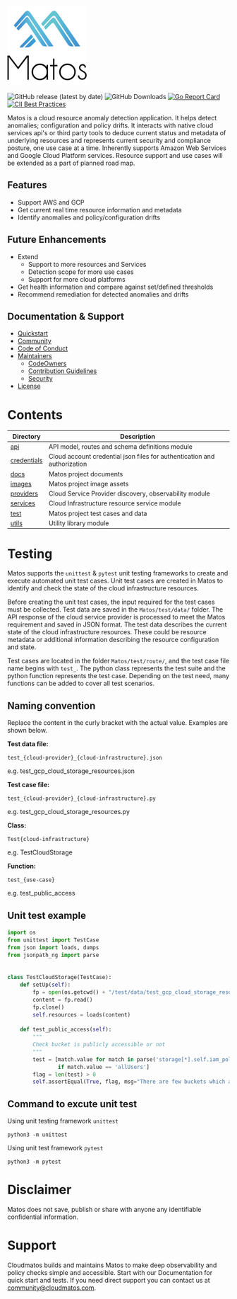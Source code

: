 ![Matos Logo](./images/matos-logo.png)

![GitHub release (latest by date)](https://img.shields.io/github/v/release/matos/matos)
![GitHub Downloads](https://img.shields.io/github/downloads/matos/matos/total?logo=github&logoColor=white)
[![Go Report Card](https://goreportcard.com/badge/github.com/matos/matos)](https://goreportcard.com/report/github.com/matos/matos)
[![CII Best Practices](https://bestpractices.coreinfrastructure.org/projects/3588/badge)](https://bestpractices.coreinfrastructure.org/projects/3588)

Matos is a cloud resource anomaly detection application. It helps detect anomalies; configuration and policy drifts. It interacts with native cloud services api's or third party tools to deduce current status and metadata of underlying resources and represents current security and compliance posture, one use case at a time. Inherently supports Amazon Web Services and Google Cloud Platform services. Resource support and use cases will be extended as a part of planned road map.

## Features

- Support AWS and GCP
- Get current real time resource information and metadata
- Identify anomalies and policy/configuration drifts

## Future Enhancements

- Extend
  - Support to more resources and Services
  - Detection scope for more use cases
  - Support for more cloud platforms
- Get health information and compare against set/defined thresholds
- Recommend remediation for detected anomalies and drifts

## Documentation & Support

- [Quickstart](./docs/QUICKSTART.md)
- [Community](./docs/COMMUNITY.md)
- [Code of Conduct](./docs/CODE_OF_CONDUCT.md)
- [Maintainers](./docs/MAINTAINERS.md)
  - [CodeOwners](./docs/CODEOWNERS.md)
  - [Contribution Guidelines](./docs/CONTRIBUTION_GUIDELINES.md)
  - [Security](./docs/SECURITY.md)
- [License](./docs/LICENSE.md)

# Contents

Directory|Description
-|-
[api](api) | API model, routes and schema definitions module
[credentials](credentials)| Cloud account credential json files for authentication and authorization
[docs](docs) | Matos project documents
[images](images) | Matos project image assets
[providers](providers) | Cloud Service Provider discovery, observability module
[services](services) | Cloud Infrastructure resource service module
[test](test) | Matos project test cases and data 
[utils](utils) | Utility library module

# Testing	

Matos supports the `unittest` & `pytest` unit testing frameworks to create and execute automated unit test cases. Unit test cases are created in Matos to identify and check the state of the cloud infrastructure resources. 

Before creating the unit test cases, the input required for the test cases must be collected. Test data are saved in the `Matos/test/data/` folder.
The API response of the cloud service provider is processed to meet the Matos requirement and saved in JSON format. The test data describes the current state of the cloud infrastructure resources.
These could be resource metadata or additional information describing the resource configuration and state.

Test cases are located in the folder `Matos/test/route/`, and the test case file name begins with `test_`. The python class represents the test suite and the python function represents the test case.  Depending on the test need, many functions can be added to cover all test scenarios.

## Naming convention

Replace the content in the curly bracket with the actual value. Examples are shown below.

**Test data file:**

    test_{cloud-provider}_{cloud-infrastructure}.json
e.g. test_gcp_cloud_storage_resources.json


**Test case file:**

    test_{cloud-provider}_{cloud-infrastructure}.py
e.g. test_gcp_cloud_storage_resources.py

**Class:**

    Test{cloud-infrastructure}
e.g. TestCloudStorage

**Function:**

    test_{use-case}
e.g. test_public_access


## Unit test example

```python
import os
from unittest import TestCase
from json import loads, dumps
from jsonpath_ng import parse


class TestCloudStorage(TestCase):
    def setUp(self):
        fp = open(os.getcwd() + "/test/data/test_gcp_cloud_storage_resources.json", "r")
        content = fp.read()
        fp.close()
        self.resources = loads(content)

    def test_public_access(self):
        """
        Check bucket is publicly accessible or not
        """
        test = [match.value for match in parse('storage[*].self.iam_policy.bindings[*].members[*]').find(self.resources)
                if match.value == 'allUsers']
        flag = len(test) > 0
        self.assertEqual(True, flag, msg="There are few buckets which are publicly accessible.")
```

## Command to excute unit test

Using unit testing framework `unittest`

    python3 -m unittest

Using unit test framework `pytest`

    python3 -m pytest

# Disclaimer

Matos does not save, publish or share with anyone any identifiable confidential information.

# Support

Cloudmatos builds and maintains Matos to make deep observability and policy checks simple and accessible.
Start with our Documentation for quick start and tests.
If you need direct support you can contact us at [community@cloudmatos.com](mailto:community@cloudmatos.com).
